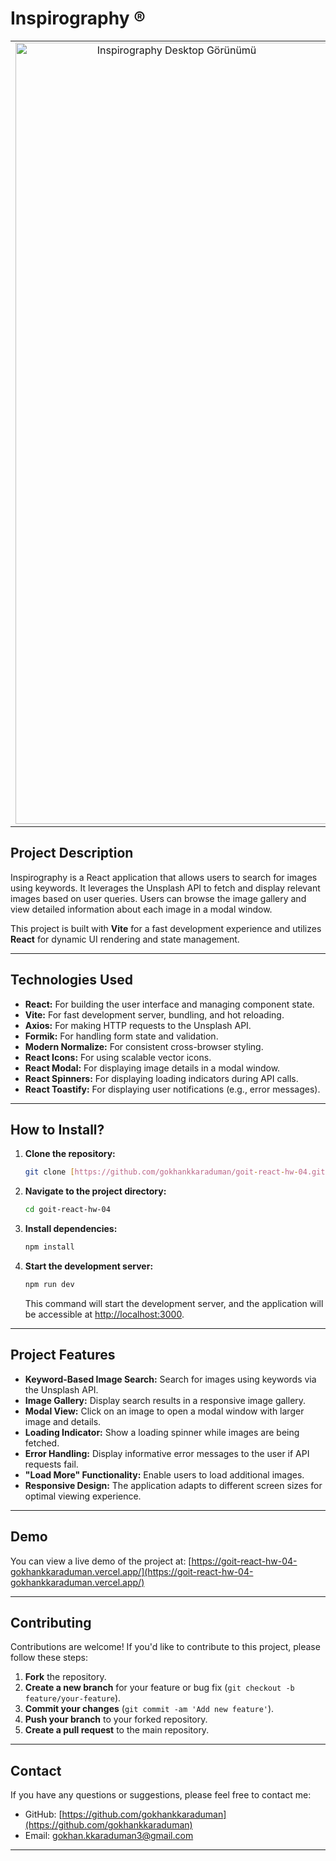 # Inspirography ®

<table style="width:100%;">
  <tr>
    <td align="center" style="vertical-align: top;"><img src="./src/assets/page_Desktop.png" alt="Inspirography Desktop Görünümü" width="500" height="1250"></td>
    <td align="center" style="vertical-align: top;"><img src="./src/assets/page_Tablet.png" alt="Inspirography Tablet Görünümü" width="500" height="1250"></td>
    <td align="center" style="vertical-align: top;"><img src="./src/assets/page_Mobile.png" alt="Inspirography Mobil Görünümü" width="150" height="1250"></td>
  </tr>
</table>

## Project Description

Inspirography is a React application that allows users to search for images using keywords. It leverages the Unsplash API to fetch and display relevant images based on user queries. Users can browse the image gallery and view detailed information about each image in a modal window.

This project is built with **Vite** for a fast development experience and utilizes **React** for dynamic UI rendering and state management.

---

## Technologies Used

-   **React:** For building the user interface and managing component state.
-   **Vite:** For fast development server, bundling, and hot reloading.
-   **Axios:** For making HTTP requests to the Unsplash API.
-   **Formik:** For handling form state and validation.
-   **Modern Normalize:** For consistent cross-browser styling.
-   **React Icons:** For using scalable vector icons.
-   **React Modal:** For displaying image details in a modal window.
-   **React Spinners:** For displaying loading indicators during API calls.
-   **React Toastify:** For displaying user notifications (e.g., error messages).

---

## How to Install?

1.  **Clone the repository:**

    ```bash
    git clone [https://github.com/gokhankkaraduman/goit-react-hw-04.git]
    ```

2.  **Navigate to the project directory:**

    ```bash
    cd goit-react-hw-04
    ```

3.  **Install dependencies:**

    ```bash
    npm install
    ```

4.  **Start the development server:**

    ```bash
    npm run dev
    ```

    This command will start the development server, and the application will be accessible at [http://localhost:3000](http://localhost:3000).

---

## Project Features

-   **Keyword-Based Image Search:** Search for images using keywords via the Unsplash API.
-   **Image Gallery:** Display search results in a responsive image gallery.
-   **Modal View:** Click on an image to open a modal window with larger image and details.
-   **Loading Indicator:** Show a loading spinner while images are being fetched.
-   **Error Handling:** Display informative error messages to the user if API requests fail.
-   **"Load More" Functionality:** Enable users to load additional images.
-   **Responsive Design:** The application adapts to different screen sizes for optimal viewing experience.

---

## Demo

You can view a live demo of the project at: [https://goit-react-hw-04-gokhankkaraduman.vercel.app/](https://goit-react-hw-04-gokhankkaraduman.vercel.app/)

---

## Contributing

Contributions are welcome! If you'd like to contribute to this project, please follow these steps:

1.  **Fork** the repository.
2.  **Create a new branch** for your feature or bug fix (`git checkout -b feature/your-feature`).
3.  **Commit your changes** (`git commit -am 'Add new feature'`).
4.  **Push your branch** to your forked repository.
5.  **Create a pull request** to the main repository.

---

## Contact

If you have any questions or suggestions, please feel free to contact me:

-   GitHub: [https://github.com/gokhankkaraduman](https://github.com/gokhankkaraduman)
-   Email: gokhan.kkaraduman3@gmail.com

---
